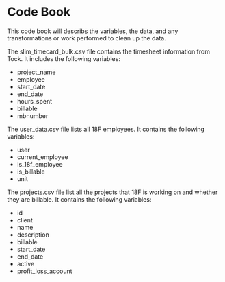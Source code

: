 # Code Book
This code book will describs the variables, the data, and any transformations or work performed to clean up the data.

The slim_timecard_bulk.csv file contains the timesheet information from Tock. It includes the following variables: 
- project_name
- employee
- start_date
- end_date
- hours_spent
- billable
- mbnumber

The user_data.csv file lists all 18F employees. It contains the following variables: 
- user
- current_employee
- is_18f_employee
- is_billable
- unit

The projects.csv file list all the projects that 18F is working on and whether they are billable. It contains the following variables: 
- id
- client
- name
- description
- billable
- start_date
- end_date
- active
- profit_loss_account
